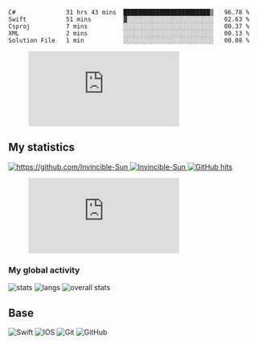 <!--START_SECTION:waka-->

```text
C#              31 hrs 43 mins  ████████████████████████▒   96.78 %
Swift           51 mins         ▓░░░░░░░░░░░░░░░░░░░░░░░░   02.63 %
Csproj          7 mins          ░░░░░░░░░░░░░░░░░░░░░░░░░   00.37 %
XML             2 mins          ░░░░░░░░░░░░░░░░░░░░░░░░░   00.13 %
Solution File   1 min           ░░░░░░░░░░░░░░░░░░░░░░░░░   00.08 %
```

<!--END_SECTION:waka-->

<figure><embed src="https://wakatime.com/share/@7889c3f6-8c28-4326-9fea-9ff8263aca39/8bc25f87-bf0a-482d-8ac0-b77b3d4f4ea1.svg&v=2"></embed></figure>

## My statistics

<a href="#" target="_blank">
   <img src="https://komarev.com/ghpvc/?username=Invincible-Sun&color=success&style=flat-square" alt="https://github.com/Invincible-Sun" />
</a>
<a href="#" target="_blank">
   <img alt="Invincible-Sun" src="https://badges.pufler.dev/visits/Invincible-Sun/Invincible-Sun?logo=GitHub&label=Visits&color=success&logoColor=white&style=flat-square"/>
</a>
<a href="#" target="_blank">
   <img alt="GitHub hits" src="https://img.shields.io/github/last-commit/Invincible-Sun/Invincible-Sun?label=Profile%20updated&style=flat-square">
</a>

<a href="https://wakatime.com/@2ab39d17-44a5-4823-8a27-97945eee1ce4">
  <figure><embed src="https://wakatime.com/share/@7889c3f6-8c28-4326-9fea-9ff8263aca39/8bc25f87-bf0a-482d-8ac0-b77b3d4f4ea1.svg"></embed></figure>
</a>

### My global activity

<div display="inline-flex"  align-items="center" justify-content="space-between">
   <img src="https://github-profile-summary-cards.vercel.app/api/cards/stats?username=Invincible-Sun&theme=dracula" alt="stats" />
   <img src="https://github-profile-summary-cards.vercel.app/api/cards/repos-per-language?username=Invincible-Sun&theme=dracula" alt="langs" />
   <img src="https://github-profile-summary-cards.vercel.app/api/cards/profile-details?username=Invincible-Sun&theme=dracula" alt="overall stats" />
</div>

## Base
![Swift](https://img.shields.io/badge/swift-F54A2A?style=for-the-badge&logo=swift&logoColor=white)
![IOS](https://img.shields.io/badge/iOS-000000?style=for-the-badge&logo=ios&logoColor=white)
![Git](https://img.shields.io/badge/git-%23F05033.svg?style=for-the-badge&logo=git&logoColor=white)
![GitHub](https://img.shields.io/badge/github-%23121011.svg?style=for-the-badge&logo=github&logoColor=white)
